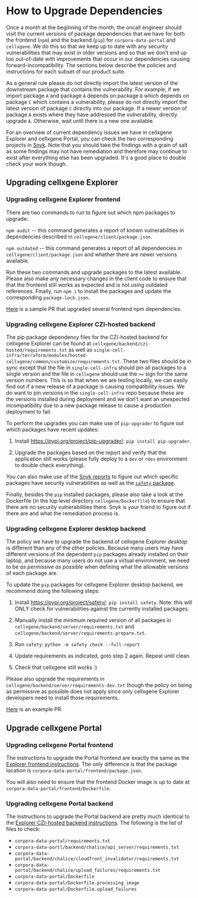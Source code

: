 # How to Upgrade Dependencies

Once a month at the beginning of the month, the oncall engineer should visit the current versions of package dependencies that we have for both the frontend (`npm`) and the backend (`pip`) for `corpora-data-portal` and `cellxgene`. We do this so that we keep up to date with any security vulnerabilities that may exist in older versions and so that we don't end up too out-of-date with improvements that occur in our dependencies causing forward-incompatibility. The sections below describe the policies and instructions for each subset of our product suite.

As a general rule please do not directly import the latest version of the downstream package that contains the vulnerability. For example, if we import package `A` and package `A` depends on package `B` which depends on package `C` which contains a vulnerability, please do not directly import the latest version of package `C` directly into our package. If a newer version of package `A` exists where they have addressed the vulnerability, directly upgrade `A`. Otherwise, wait until there is a new one available.

For an overview of current dependency issues we have in cellxgene Explorer and cellxgene Portal, you can check the two corresponding projects in [Snyk](https://app.snyk.io/org/cellxgene). Note that you should take the findings with a grain of salt as some findings may not have remediation and therefore may continue to exist after everything else has been upgraded. It's a good place to double check your work though.

## Upgrading cellxgene Explorer

### Upgrading cellxgene Explorer frontend

There are two commands to run to figure out which npm packages to upgrade:

`npm audit` -- this command generates a report of known vulnerabilities in dependencies described in `cellxgene/client/package.json`.

`npm outdated` -- this command generates a report of all dependencies in `cellxgene/client/package.json` and whether there are newer versions available.

Run these two commands and upgrade packages to the latest available. Please also make any necessary changes in the client code to ensure that that the frontend still works as expected and is not using outdated references. Finally, run `npm i` to install the packages and update the corresponding `package-lock.json`.

[Here](https://github.com/chanzuckerberg/cellxgene/pull/2167/files) is a sample PR that upgraded several frontend npm dependencies.

### Upgrading cellxgene Explorer CZI-hosted backend

The pip package dependency files for the CZI-hosted backend for cellxgene Explorer can be found at `cellxgene/backend/czi-hosted/requirements.txt` as well as `single-cell-infra/terraform/modules/hosted-cellxgene/common/customize/requirements.txt`. These two files should be in sync except that the file in `single-cell-infra` should pin all packages to a single version and the file in `cellxgene` should use the `>=` sign for the same version numbers. This is so that when we are testing locally, we can easily find out if a new release of a package is causing compatibility issues. We do want to pin versions in the `single-cell-infra` repo because these are the versions installed during deployment and we don't want an unexpected incompatibility due to a new package release to cause a production deployment to fail.

To perform the upgrades you can make use of `pip-upgrader` to figure out which packages have recent updates:

1. Install https://pypi.org/project/pip-upgrader/: `pip install pip-upgrader`.

2. Upgrade the packages based on the report and verify that the application still works (please fully deploy to a `dev` or `rdev` environment to double check everything).

You can also make use of the [Snyk reports](https://app.snyk.io/org/cellxgene) to figure out which specific packages have security vulnerabilities as well as the [`safety` package](#Upgrade-cellxgene-Explorer-desktop-backend).

Finally, besides the `pip` installed packages, please also take a look at the Dockerfile (in the top level directory `cellxgene/Dockerfile`) to ensure that there are no security vulnerabilities there. Snyk is your friend to figure out if there are and what the remediation process is.

### Upgrading cellxgene Explorer desktop backend

The policy we have to upgrade the backend of cellxgene Explorer _desktop_ is different than any of the other policies. Because many users may have different versions of the dependent `pip` packages already installed on their laptop, and because many users do not use a virtual environment, we need to be _as permissive as possible_ when defining what the allowable versions of each package are.

To update the `pip` packages for cellxgene Explorer desktop backend, we recommend doing the following steps:

1. Install https://pypi.org/project/safety/: `pip install safety`. Note: this will ONLY check for vulnerabilities against the currently installed packages.

2. Manually install the minimum required version of all packages in `cellxgene/backend/server/requirements.txt` and `cellxgene/backend/server/requirements-prepare.txt`.

3. Run `safety`: `python -m safety check --full-report`

4. Update requirements as indicated, goto step 2 again.  Repeat until clean.

5. Check that cellxgene still works :)

Please also upgrade the requirements in `cellxgene/backend/server/requirements-dev.txt` though the policy on being as permissive as possible does not apply since only cellxgene Explorer developers need to install those requirements.

[Here](https://github.com/chanzuckerberg/cellxgene/pull/2172/files) is an example PR.

## Upgrade cellxgene Portal

### Upgrading cellxgene Portal frontend

The instructions to upgrade the Portal frontend are exactly the same as the [Explorer frontend instructions](#Upgrading-cellxgene-Explorer-frontend). The only difference is that the package location is `corpora-data-portal/frontend/package.json`.

You will also need to ensure that the frontend Docker image is up to date at `corpora-data-portal/frontend/Dockerfile`.

### Upgrading cellxgene Portal backend

The instructions to upgrade the Portal backend are pretty much identical to the [Explorer CZI-hosted backend instructions](#Upgrading-cellxgene-Explorer-czi-hosted-backend). The following is the list of files to check:

- `corpora-data-portal/requirements.txt`
- `corpora-data-portl/backend/chalice/api_server/requirements.txt`
- `corpora-data-portal/backend/chalice/cloudfront_invalidator/requirements.txt`
- `corpora-data-portal/backend/chalice/upload_failures/requirements.txt`
- `corpora-data-portal/Dockerfile`
- `corpora-data-portal/Dockerfile.processing_image`
- `corpora-data-portal/Dockerfile.upload_failures`